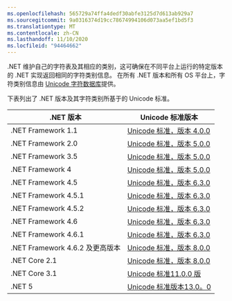 ```yaml
---
ms.openlocfilehash: 565729a74ffa4dedf30abfe3125d7d613ab929a7
ms.sourcegitcommit: 9a0316374d19cc78674994106d073aa5ef1bd5f3
ms.translationtype: MT
ms.contentlocale: zh-CN
ms.lasthandoff: 11/10/2020
ms.locfileid: "94464662"
---
```

.NET 维护自己的字符表及其相应的类别，这可确保在不同平台上运行的特定版本的 .NET 实现返回相同的字符类别信息。 在所有 .NET 版本和所有 OS 平台上，字符类别信息由 [Unicode 字符数据库](https://www.unicode.org/ucd/)提供。

下表列出了 .NET 版本及其字符类别所基于的 Unicode 标准。

|.NET 版本|Unicode 标准版本|
|----------------------------|-------------------------------------|
|.NET Framework 1.1|[Unicode 标准，版本 4.0.0](https://www.unicode.org/versions/Unicode4.0.0/)|
|.NET Framework 2.0|[Unicode 标准，版本 5.0.0](https://www.unicode.org/versions/Unicode5.0.0)|
|.NET Framework 3.5|[Unicode 标准，版本 5.0.0](https://www.unicode.org/versions/Unicode5.0.0)|
|.NET Framework 4|[Unicode 标准，版本 5.0.0](https://www.unicode.org/versions/Unicode5.0.0)|
|.NET Framework 4.5|[Unicode 标准，版本 6.3.0](https://www.unicode.org/versions/Unicode6.3.0/)|
|.NET Framework 4.5.1|[Unicode 标准，版本 6.3.0](https://www.unicode.org/versions/Unicode6.3.0/)|
|.NET Framework 4.5.2|[Unicode 标准，版本 6.3.0](https://www.unicode.org/versions/Unicode6.3.0/)|
|.NET Framework 4.6|[Unicode 标准，版本 6.3.0](https://www.unicode.org/versions/Unicode6.3.0/)|
|.NET Framework 4.6.1|[Unicode 标准，版本 6.3.0](https://www.unicode.org/versions/Unicode6.3.0/)|
|.NET Framework 4.6.2 及更高版本|[Unicode 标准，版本 8.0.0](https://www.unicode.org/versions/Unicode8.0.0/)|
|.NET Core 2.1|[Unicode 标准，版本 8.0.0](https://www.unicode.org/versions/Unicode8.0.0/)|
|.NET Core 3.1|[Unicode 标准11.0.0 版](https://www.unicode.org/versions/Unicode11.0.0/)|
|.NET 5|[Unicode 标准版本13.0。0](https://www.unicode.org/versions/Unicode13.0.0/)|
